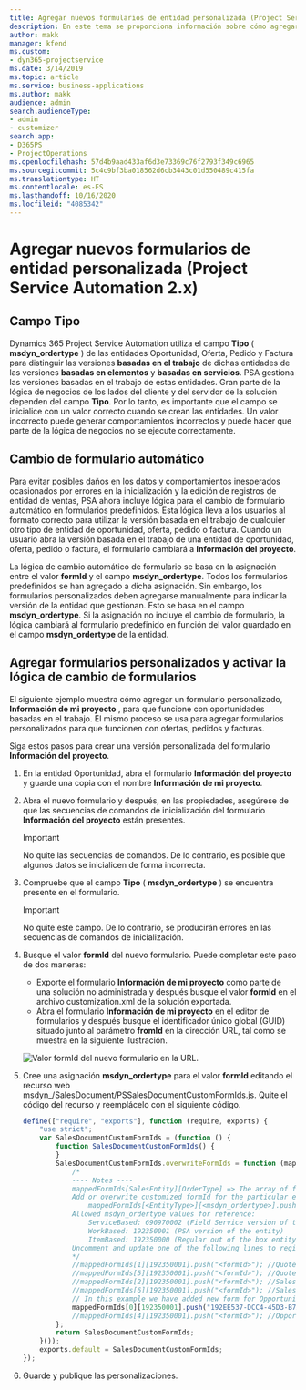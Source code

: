 ```yaml
---
title: Agregar nuevos formularios de entidad personalizada (Project Service Automation 2.x)
description: En este tema se proporciona información sobre cómo agregar formularios de entidad personalizada para oportunidades, ofertas, pedidos o facturas en Dynamics 365 Project Service Automation 2.x.
author: makk
manager: kfend
ms.custom:
- dyn365-projectservice
ms.date: 3/14/2019
ms.topic: article
ms.service: business-applications
ms.author: makk
audience: admin
search.audienceType:
- admin
- customizer
search.app:
- D365PS
- ProjectOperations
ms.openlocfilehash: 57d4b9aad433af6d3e73369c76f2793f349c6965
ms.sourcegitcommit: 5c4c9bf3ba018562d6cb3443c01d550489c415fa
ms.translationtype: HT
ms.contentlocale: es-ES
ms.lasthandoff: 10/16/2020
ms.locfileid: "4085342"
---
```

# <a name="add-new-custom-entity-forms-project-service-automation-2x"></a>Agregar nuevos formularios de entidad personalizada (Project Service Automation 2.x)

## <a name="type-field"></a>Campo Tipo 

Dynamics 365 Project Service Automation utiliza el campo **Tipo** ( **msdyn\_ordertype** ) de las entidades Oportunidad, Oferta, Pedido y Factura para distinguir las versiones **basadas en el trabajo** de dichas entidades de las versiones **basadas en elementos** y **basadas en servicios**. PSA gestiona las versiones basadas en el trabajo de estas entidades. Gran parte de la lógica de negocios de los lados del cliente y del servidor de la solución dependen del campo **Tipo**. Por lo tanto, es importante que el campo se inicialice con un valor correcto cuando se crean las entidades. Un valor incorrecto puede generar comportamientos incorrectos y puede hacer que parte de la lógica de negocios no se ejecute correctamente.

## <a name="automatic-form-switching"></a>Cambio de formulario automático

Para evitar posibles daños en los datos y comportamientos inesperados ocasionados por errores en la inicialización y la edición de registros de entidad de ventas, PSA ahora incluye lógica para el cambio de formulario automático en formularios predefinidos. Esta lógica lleva a los usuarios al formato correcto para utilizar la versión basada en el trabajo de cualquier otro tipo de entidad de oportunidad, oferta, pedido o factura. Cuando un usuario abra la versión basada en el trabajo de una entidad de oportunidad, oferta, pedido o factura, el formulario cambiará a **Información del proyecto**.

La lógica de cambio automático de formulario se basa en la asignación entre el valor **formId** y el campo **msdyn\_ordertype**. Todos los formularios predefinidos se han agregado a dicha asignación. Sin embargo, los formularios personalizados deben agregarse manualmente para indicar la versión de la entidad que gestionan. Esto se basa en el campo **msdyn\_ordertype**. Si la asignación no incluye el cambio de formulario, la lógica cambiará al formulario predefinido en función del valor guardado en el campo **msdyn\_ordertype** de la entidad.

## <a name="add-custom-forms-and-turn-on-the-form-switching-logic"></a>Agregar formularios personalizados y activar la lógica de cambio de formularios

El siguiente ejemplo muestra cómo agregar un formulario personalizado, **Información de mi proyecto** , para que funcione con oportunidades basadas en el trabajo. El mismo proceso se usa para agregar formularios personalizados para que funcionen con ofertas, pedidos y facturas.

Siga estos pasos para crear una versión personalizada del formulario **Información del proyecto**.

1. En la entidad Oportunidad, abra el formulario **Información del proyecto** y guarde una copia con el nombre **Información de mi proyecto**.
2. Abra el nuevo formulario y después, en las propiedades, asegúrese de que las secuencias de comandos de inicialización del formulario **Información del proyecto** están presentes. 

    > [!IMPORTANT]
    > No quite las secuencias de comandos. De lo contrario, es posible que algunos datos se inicialicen de forma incorrecta.

3. Compruebe que el campo **Tipo** ( **msdyn\_ordertype** ) se encuentra presente en el formulario. 

    > [!IMPORTANT]
    > No quite este campo. De lo contrario, se producirán errores en las secuencias de comandos de inicialización.

4. Busque el valor **formId** del nuevo formulario. Puede completar este paso de dos maneras:

    - Exporte el formulario **Información de mi proyecto** como parte de una solución no administrada y después busque el valor **formId** en el archivo customization.xml de la solución exportada.
    - Abra el formulario **Información de mi proyecto** en el editor de formularios y después busque el identificador único global (GUID) situado junto al parámetro **fromId** en la dirección URL, tal como se muestra en la siguiente ilustración.

    ![Valor formId del nuevo formulario en la URL.](media/how-to-add-custom-forms-in-v2.0.png)

5. Cree una asignación **msdyn\_ordertype** para el valor **formId** editando el recurso web msdyn\_/SalesDocument/PSSalesDocumentCustomFormIds.js. Quite el código del recurso y reemplácelo con el siguiente código.

    ```javascript
    define(["require", "exports"], function (require, exports) {
        "use strict";
        var SalesDocumentCustomFormIds = (function () {
            function SalesDocumentCustomFormIds() {
            }
            SalesDocumentCustomFormIds.overwriteFormIds = function (mappedFormIds) {
                /*
                ---- Notes ----
                mappedFormIds[SalesEntity][OrderType] => The array of forms IDs that support particular entity and order type
                Add or overwrite customized formId for the particular entity and order type by calling:
                    mappedFormIds[<EntityType>][<msdyn_ordertype>].push("<formId>");
                Allowed msdyn_ordertype values for reference:
                    ServiceBased: 690970002 (Field Service version of the entity)
                    WorkBased: 192350001 (PSA version of the entity)
                    ItemBased: 192350000 (Regular out of the box entity)
                Uncomment and update one of the following lines to register custom PSA form for required entity:
                */      
                //mappedFormIds[1][192350001].push("<formId>"); //Quote
                //mappedFormIds[5][192350001].push("<formId>"); //Quote Line
                //mappedFormIds[2][192350001].push("<formId>"); //Sales Order
                //mappedFormIds[6][192350001].push("<formId>"); //Sales Order Line
                // In this example we have added new form for Opportunity
                mappedFormIds[0][192350001].push("192EE537-DCC4-45D3-B7AF-EA694B9113D2"); //Opportunity
                //mappedFormIds[4][192350001].push("<formId>"); //Opportunity Line
            };
            return SalesDocumentCustomFormIds;
        }());
        exports.default = SalesDocumentCustomFormIds;
    });
    ```

6. Guarde y publique las personalizaciones.
